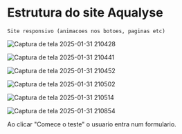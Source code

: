 # Estrutura do site Aqualyse 

`Site responsivo (animacoes nos botoes, paginas etc)`

![Captura de tela 2025-01-31 210428](https://github.com/user-attachments/assets/88b130b3-47d3-4160-836f-b05875fe9dc6)

![Captura de tela 2025-01-31 210441](https://github.com/user-attachments/assets/692599f1-d57c-4ad3-89c5-6265255a585b)

![Captura de tela 2025-01-31 210452](https://github.com/user-attachments/assets/c958b128-d3ec-4430-b9fb-506a7e5f1114)

![Captura de tela 2025-01-31 210502](https://github.com/user-attachments/assets/a561976c-c58c-49b1-8c13-1be029a0b577)

![Captura de tela 2025-01-31 210514](https://github.com/user-attachments/assets/898395bb-eb8d-4667-a98c-3774c14952f8)

![Captura de tela 2025-01-31 210854](https://github.com/user-attachments/assets/b2df6071-6606-4c79-98eb-c94bc59abebd)

Ao clicar "Comece o teste" o usuario entra num formulario.


